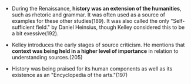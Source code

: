 - During the Renaissance, **history was an extension of the humanities**, such as rhetoric and grammar. It was often used as a source of examples for these other studies(189). It was also called the only "Self-sufficient field." by Daniel Heinsius, though Kelley considered this to be a bit exessive(192).

- Kelley introduces the early stages of source criticism. He mentions that **context was being held in a higher level of importance** in relation to understanding sources.(205)

- History was being praised for its human components as well as its existence as an "Encyclopedia of the arts."(197) 
